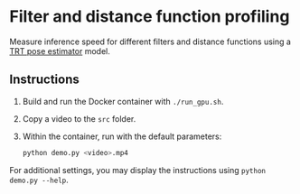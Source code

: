 # Filter and distance function profiling

Measure inference speed for different filters and distance functions using a [TRT pose estimator](https://github.com/NVIDIA-AI-IOT/trt_pose) model.

## Instructions

1. Build and run the Docker container with `./run_gpu.sh`.
2. Copy a video to the `src` folder.
3. Within the container, run with the default parameters:

   ```bash
   python demo.py <video>.mp4
   ```

For additional settings, you may display the instructions using `python demo.py --help`.
